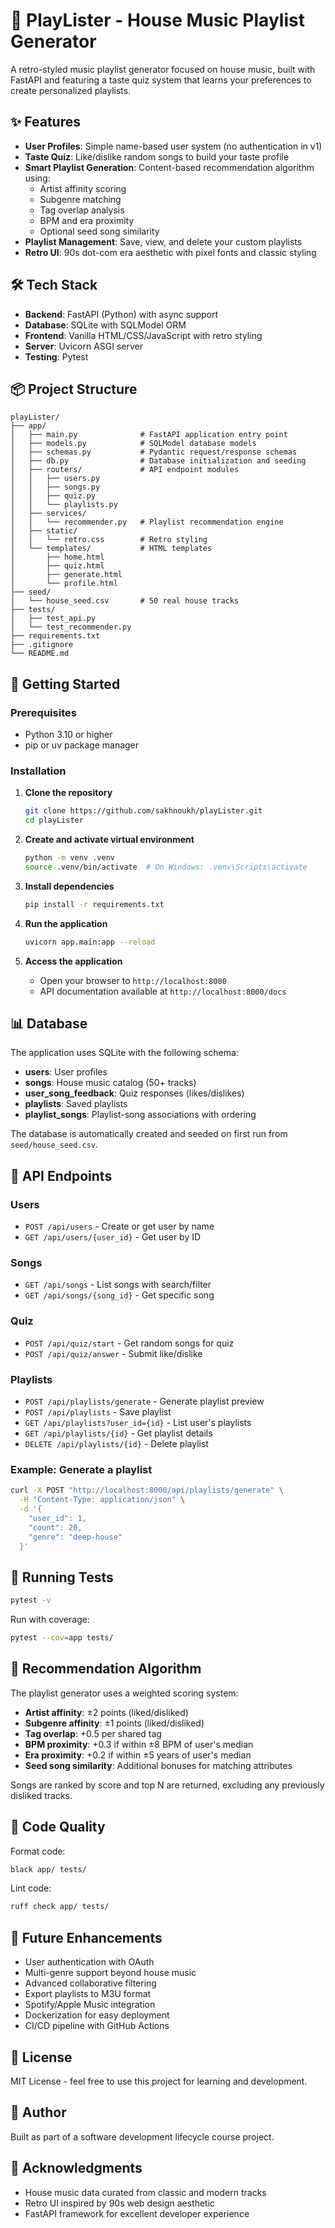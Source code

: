 # 🎵 PlayLister - House Music Playlist Generator

A retro-styled music playlist generator focused on house music, built with FastAPI and featuring a taste quiz system that learns your preferences to create personalized playlists.

## ✨ Features

- **User Profiles**: Simple name-based user system (no authentication in v1)
- **Taste Quiz**: Like/dislike random songs to build your taste profile
- **Smart Playlist Generation**: Content-based recommendation algorithm using:
  - Artist affinity scoring
  - Subgenre matching
  - Tag overlap analysis
  - BPM and era proximity
  - Optional seed song similarity
- **Playlist Management**: Save, view, and delete your custom playlists
- **Retro UI**: 90s dot-com era aesthetic with pixel fonts and classic styling

## 🛠 Tech Stack

- **Backend**: FastAPI (Python) with async support
- **Database**: SQLite with SQLModel ORM
- **Frontend**: Vanilla HTML/CSS/JavaScript with retro styling
- **Server**: Uvicorn ASGI server
- **Testing**: Pytest

## 📦 Project Structure

```
playLister/
├── app/
│   ├── main.py              # FastAPI application entry point
│   ├── models.py            # SQLModel database models
│   ├── schemas.py           # Pydantic request/response schemas
│   ├── db.py                # Database initialization and seeding
│   ├── routers/             # API endpoint modules
│   │   ├── users.py
│   │   ├── songs.py
│   │   ├── quiz.py
│   │   └── playlists.py
│   ├── services/
│   │   └── recommender.py   # Playlist recommendation engine
│   ├── static/
│   │   └── retro.css        # Retro styling
│   └── templates/           # HTML templates
│       ├── home.html
│       ├── quiz.html
│       ├── generate.html
│       └── profile.html
├── seed/
│   └── house_seed.csv       # 50 real house tracks
├── tests/
│   ├── test_api.py
│   └── test_recommender.py
├── requirements.txt
├── .gitignore
└── README.md
```

## 🚀 Getting Started

### Prerequisites

- Python 3.10 or higher
- pip or uv package manager

### Installation

1. **Clone the repository**
   ```bash
   git clone https://github.com/sakhnoukh/playLister.git
   cd playLister
   ```

2. **Create and activate virtual environment**
   ```bash
   python -m venv .venv
   source .venv/bin/activate  # On Windows: .venv\Scripts\activate
   ```

3. **Install dependencies**
   ```bash
   pip install -r requirements.txt
   ```

4. **Run the application**
   ```bash
   uvicorn app.main:app --reload
   ```

5. **Access the application**
   - Open your browser to `http://localhost:8000`
   - API documentation available at `http://localhost:8000/docs`

## 📊 Database

The application uses SQLite with the following schema:

- **users**: User profiles
- **songs**: House music catalog (50+ tracks)
- **user_song_feedback**: Quiz responses (likes/dislikes)
- **playlists**: Saved playlists
- **playlist_songs**: Playlist-song associations with ordering

The database is automatically created and seeded on first run from `seed/house_seed.csv`.

## 🎯 API Endpoints

### Users
- `POST /api/users` - Create or get user by name
- `GET /api/users/{user_id}` - Get user by ID

### Songs
- `GET /api/songs` - List songs with search/filter
- `GET /api/songs/{song_id}` - Get specific song

### Quiz
- `POST /api/quiz/start` - Get random songs for quiz
- `POST /api/quiz/answer` - Submit like/dislike

### Playlists
- `POST /api/playlists/generate` - Generate playlist preview
- `POST /api/playlists` - Save playlist
- `GET /api/playlists?user_id={id}` - List user's playlists
- `GET /api/playlists/{id}` - Get playlist details
- `DELETE /api/playlists/{id}` - Delete playlist

### Example: Generate a playlist
```bash
curl -X POST "http://localhost:8000/api/playlists/generate" \
  -H "Content-Type: application/json" \
  -d '{
    "user_id": 1,
    "count": 20,
    "genre": "deep-house"
  }'
```

## 🧪 Running Tests

```bash
pytest -v
```

Run with coverage:
```bash
pytest --cov=app tests/
```

## 🎨 Recommendation Algorithm

The playlist generator uses a weighted scoring system:

- **Artist affinity**: ±2 points (liked/disliked)
- **Subgenre affinity**: ±1 points (liked/disliked)
- **Tag overlap**: +0.5 per shared tag
- **BPM proximity**: +0.3 if within ±8 BPM of user's median
- **Era proximity**: +0.2 if within ±5 years of user's median
- **Seed song similarity**: Additional bonuses for matching attributes

Songs are ranked by score and top N are returned, excluding any previously disliked tracks.

## 📝 Code Quality

Format code:
```bash
black app/ tests/
```

Lint code:
```bash
ruff check app/ tests/
```

## 🔮 Future Enhancements

- User authentication with OAuth
- Multi-genre support beyond house music
- Advanced collaborative filtering
- Export playlists to M3U format
- Spotify/Apple Music integration
- Dockerization for easy deployment
- CI/CD pipeline with GitHub Actions

## 📄 License

MIT License - feel free to use this project for learning and development.

## 👤 Author

Built as part of a software development lifecycle course project.

## 🙏 Acknowledgments

- House music data curated from classic and modern tracks
- Retro UI inspired by 90s web design aesthetic
- FastAPI framework for excellent developer experience
